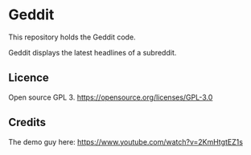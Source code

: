 # Geddit

This repository holds the Geddit code.

Geddit displays the latest headlines of a subreddit.

## Licence

Open source GPL 3. https://opensource.org/licenses/GPL-3.0

## Credits

The demo guy here: https://www.youtube.com/watch?v=2KmHtgtEZ1s
